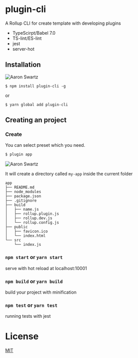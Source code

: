 # plugin-cli

A Rollup CLI for create template with developing plugins

* TypeScirpt/Babel 7.0
* TS-lint/ES-lint
* jest
* server-hot



## Installation
![Aaron Swartz](https://t1.picb.cc/uploads/2018/12/22/JDCw3G.jpg)  

`$ npm install plugin-cli -g`  

or  

`$ yarn global add plugin-cli`

## Creating an project

### Create
You can select preset which you need. 

``` bash
$ plugin app
```
![Aaron Swartz](https://t1.picb.cc/uploads/2018/12/22/JDC8Rr.gif)  

It will create a directory called `my-app` inside the current folder  

```
app
├── README.md
├── node_modules
├── package.json
├── .gitignore
├── build
│   ├── name.js
│   ├── rollup.plugin.js
│   ├── rollup.dev.js
│   └── rollup.config.js
├── public
│   ├── favicon.ico
│   └── index.html
└── src
    └── index.js
```
 

### `npm start` or `yarn start`  

serve with hot reload at localhost:10001  
  
### `npm build` or `yarn build`  
  
build your project with minification  

### `npm test` or `yarn test`  
  
running tests with jest  


# License
[MIT](http://opensource.org/licenses/MIT)

